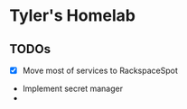 # Tyler's Homelab

## TODOs

- [x] Move most of services to RackspaceSpot
- Implement secret manager
-

